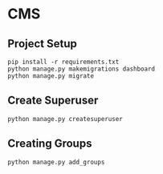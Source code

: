 # CMS

## Project Setup
```
pip install -r requirements.txt
python manage.py makemigrations dashboard
python manage.py migrate
```

## Create Superuser
```
python manage.py createsuperuser
```

## Creating Groups
```bash
python manage.py add_groups
```

